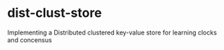 # dist-clust-store
Implementing a Distributed clustered key-value store for learning clocks and concensus
